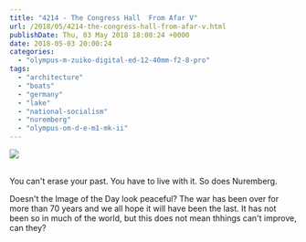 ```yaml
---
title: "4214 - The Congress Hall  From Afar V"
url: /2018/05/4214-the-congress-hall-from-afar-v.html
publishDate: Thu, 03 May 2018 18:00:24 +0000
date: 2018-05-03 20:00:24
categories: 
  - "olympus-m-zuiko-digital-ed-12-40mm-f2-8-pro"
tags: 
  - "architecture"
  - "boats"
  - "germany"
  - "lake"
  - "national-socialism"
  - "nuremberg"
  - "olympus-om-d-e-m1-mk-ii"
---
```

<div class="container">
<div class="center"><a target="_blank" href="https://d25zfm9zpd7gm5.cloudfront.net/1200x1200/2017/20170619_150154_lr.jpg"><img class="webfeedsFeaturedVisual" src="https://d25zfm9zpd7gm5.cloudfront.net/0600x0600/2017/20170619_150154_lr.jpg" /></a></div>
</div>
<br />

<a target="_blank" href="https://d25zfm9zpd7gm5.cloudfront.net/1200x1200/2017/20170619_135026_lr.jpg"><img style="margin: 0pt 0px 0pt 10px; float: right;" src="https://d25zfm9zpd7gm5.cloudfront.net/0150x0150/2017/20170619_135026_lr.jpg" alt="" border="0" /></a> You can't erase your past. You have to live with it. So does Nuremberg.

<a target="_blank" href="https://d25zfm9zpd7gm5.cloudfront.net/1200x1200/2017/20170619_135044_lr.jpg"><img style="margin: 0pt 10px 0pt 0px; float: left;" src="https://d25zfm9zpd7gm5.cloudfront.net/0150x0150/2017/20170619_135044_lr.jpg" alt="" border="0" /></a> Doesn't the Image of the Day look peaceful? The war has been over for more than 70 years and we all hope it will have been the last. It has not been so in much of the world, but this does not mean thhings can't improve, can they?

